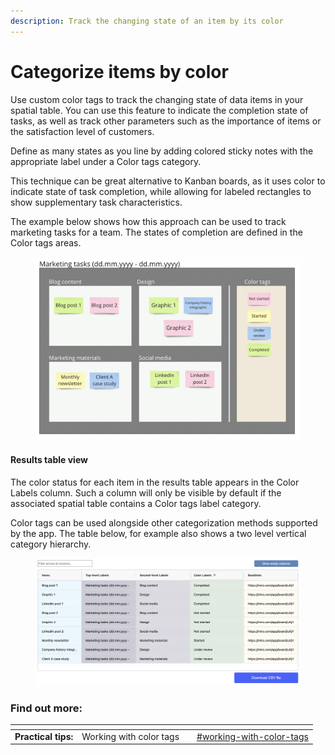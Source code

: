 ```yaml
---
description: Track the changing state of an item by its color
---
```


# Categorize items by color

Use custom color tags to track the changing state of data items in your spatial table. You can use this feature to indicate the completion state of tasks, as well as track other parameters such as the importance of items or the satisfaction level of customers.

Define as many states as you line by adding colored sticky notes with the appropriate label under a Color tags category.

This technique can be great alternative to Kanban boards, as it uses color to indicate state of task completion, while allowing for labeled rectangles to show supplementary task characteristics.

The example below shows how this approach can be used to track marketing tasks for a team. The states of completion are defined in the Color tags areas.&#x20;

<figure><img src="../.gitbook/assets/VisualData_ColorTags_01.png" alt=""><figcaption></figcaption></figure>

#### Results table view

The color status for each item in the results table appears in the Color Labels column. Such a column will only be visible by default if the associated spatial table contains a Color tags label category.

Color tags can be used alongside other categorization methods supported by the app. The table below, for example also shows a two level vertical category hierarchy.

<figure><img src="../.gitbook/assets/VisualData_ColorTags_results_01.png" alt=""><figcaption></figcaption></figure>

### Find out more:

<table data-card-size="large" data-view="cards"><thead><tr><th></th><th></th><th></th><th data-hidden data-card-target data-type="content-ref"></th></tr></thead><tbody><tr><td><strong>Practical tips:</strong></td><td>Working with color tags</td><td></td><td><a href="practical-tips.md#working-with-color-tags">#working-with-color-tags</a></td></tr></tbody></table>

